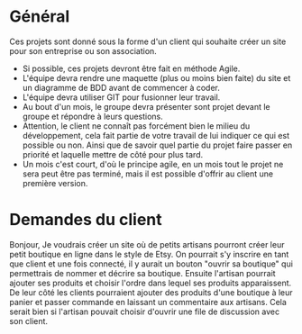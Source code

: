 # Général

Ces projets sont donné sous la forme d'un client qui souhaite créer un site pour son entreprise ou son association.

- Si possible, ces projets devront être fait en méthode Agile.
- L'équipe devra rendre une maquette (plus ou moins bien faite) du site et un diagramme de BDD avant de commencer à coder.
- L'équipe devra utiliser GIT pour fusionner leur travail.
- Au bout d'un mois, le groupe devra présenter sont projet devant le groupe et répondre à leurs questions.
- Attention, le client ne connaît pas forcément bien le milieu du développement, cela fait partie de votre travail de lui indiquer ce qui est possible ou non. Ainsi que de savoir quel partie du projet faire passer en priorité et laquelle mettre de côté pour plus tard.
- Un mois c'est court, d'où le principe agile, en un mois tout le projet ne sera peut être pas terminé, mais il est possible d'offrir au client une première version.

# Demandes du client

Bonjour,
Je voudrais créer un site où de petits artisans pourront créer leur petit boutique en ligne dans le style de Etsy.
On pourrait s'y inscrire en tant que client et une fois connecté, il y aurait un bouton "ouvrir sa boutique" qui permettrais de nommer et décrire sa boutique.
Ensuite l'artisan pourrait ajouter ses produits et choisir l'ordre dans lequel ses produits apparaissent.
De leur côté les clients pourraient ajouter des produits d'une boutique à leur panier et passer commande en laissant un commentaire aux artisans.
Cela serait bien si l'artisan pouvait choisir d'ouvrir une file de discussion avec son client.
